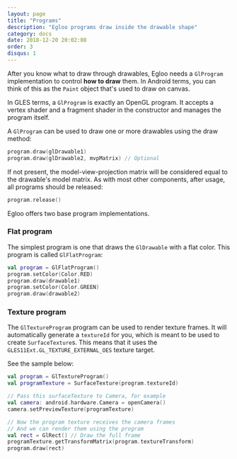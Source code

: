 ```yaml
---
layout: page
title: "Programs"
description: "Egloo programs draw inside the drawable shape"
category: docs
date: 2018-12-20 20:02:08
order: 3
disqus: 1
---
```


After you know what to draw through drawables, Egloo needs a `GlProgram` implementation to control
**how to draw** them. In Android terms, you can think of this as the `Paint` object that's used to
draw on canvas.

In GLES terms, a `GlProgram` is exactly an OpenGL program. It accepts a vertex shader and a fragment
shader in the constructor and manages the program itself.

A `GlProgram` can be used to draw one or more drawables using the draw method:

```kotlin
program.draw(glDrawable1)
program.draw(glDrawable2, mvpMatrix) // Optional
```

If not present, the model-view-projection matrix will be considered equal to the drawable's model
matrix. As with most other components, after usage, all programs should be released:

```kotlin
program.release()
```

Egloo offers two base program implementations.

### Flat program

The simplest program is one that draws the `GlDrawable` with a flat color. This program is called
`GlFlatProgram`:

```kotlin
val program = GlFlatProgram()
program.setColor(Color.RED)
program.draw(drawable1)
program.setColor(Color.GREEN)
program.draw(drawable2)
```

### Texture program

The `GlTextureProgram` program can be used to render texture frames. It will automatically generate
a `textureId` for you, which is meant to be used to create `SurfaceTexture`s. This means that it 
uses the `GLES11Ext.GL_TEXTURE_EXTERNAL_OES` texture target.

See the sample below:

```kotlin
val program = GlTextureProgram()
val programTexture = SurfaceTexture(program.textureId)

// Pass this surfaceTexture to Camera, for example
val camera: android.hardware.Camera = openCamera()
camera.setPreviewTexture(programTexture)

// Now the program texture receives the camera frames
// And we can render them using the program
val rect = GlRect() // Draw the full frame
programTexture.getTransformMatrix(program.textureTransform)
program.draw(rect)
```
